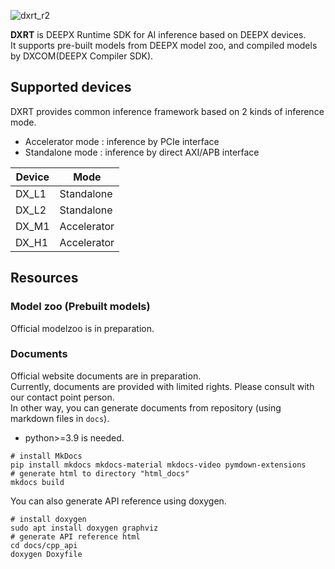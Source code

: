 ![dxrt_r2](https://user-images.githubusercontent.com/79885630/198581277-3abc611a-a759-455f-9a81-5b4739727162.png)

**DXRT** is DEEPX Runtime SDK for AI inference based on DEEPX devices.  
It supports pre-built models from DEEPX model zoo, and compiled models by DXCOM(DEEPX Compiler SDK).  
## Supported devices
DXRT provides common inference framework based on 2 kinds of inference mode.  

* Accelerator mode : inference by PCIe interface  
* Standalone mode : inference by direct AXI/APB interface  

|Device|Mode|  
|---|---|  
|DX_L1|Standalone|  
|DX_L2|Standalone|  
|DX_M1|Accelerator|  
|DX_H1|Accelerator|  

## Resources
### Model zoo (Prebuilt models)
Official modelzoo is in preparation.  
### Documents
Official website documents are in preparation.  
Currently, documents are provided with limited rights. Please consult with our contact point person.  
In other way, you can generate documents from repository (using markdown files in `docs`).  

* python>=3.9 is needed.  
```
# install MkDocs
pip install mkdocs mkdocs-material mkdocs-video pymdown-extensions
# generate html to directory "html_docs"
mkdocs build
```
You can also generate API reference using doxygen.  
```
# install doxygen
sudo apt install doxygen graphviz
# generate API reference html
cd docs/cpp_api
doxygen Doxyfile
```
